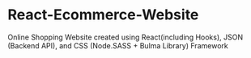 # React-Ecommerce-Website
Online Shopping Website created using React(including Hooks), JSON (Backend API),  and CSS (Node.SASS + Bulma Library) Framework
